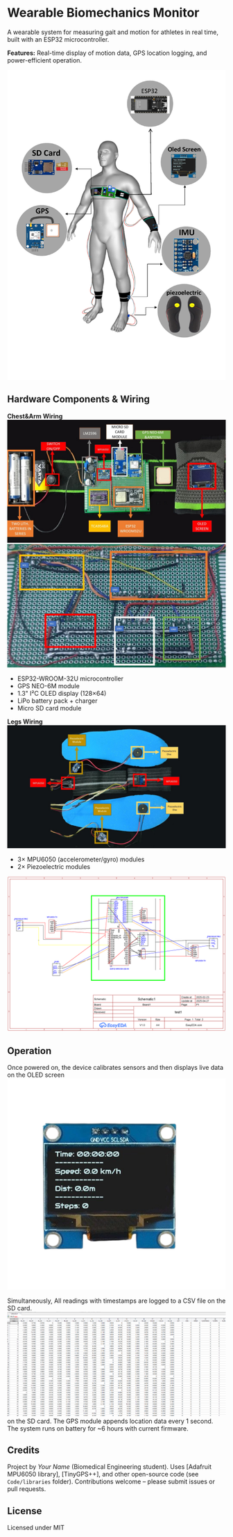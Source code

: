 # Wearable Biomechanics Monitor

A wearable system for measuring gait and motion for athletes in real time, built with an ESP32 microcontroller.  
  
**Features:** Real-time display of motion data, GPS location logging, and power-efficient operation.

![System Schematic](/Illustrations/3D_model.png)

## Hardware Components & Wiring
**Chest&Arm Wiring** ![Wiring](Schematics/main_board&oled-wiring-FRONT.jpg)
 ![Wiring](Schematics/main_board-wiring-BACK.jpg)
- ESP32-WROOM-32U microcontroller
- GPS NEO-6M module
- 1.3" I²C OLED display (128×64)
- LiPo battery pack + charger
- Micro SD card module
  
**Legs Wiring**  ![Wiring](Schematics/Legs_sensors-wiring.jpg)
- 3× MPU6050 (accelerometer/gyro) modules
- 2× Piezoelectric modules 

![m](Schematics/Circuit_Diagram.png)

## Operation
Once powered on, the device calibrates sensors and then displays live data on the OLED screen ![Oled Display](Illustrations/Oled_Display.png)

Simultaneously, All readings with timestamps are logged to a CSV file on the SD card. ![Data.CSV](Illustrations/Data_Sample.png) on the SD card. The GPS module appends location data every 1 second. The system runs on battery for ~6 hours with current firmware.

## Credits
Project by *Your Name* (Biomedical Engineering student). Uses [Adafruit MPU6050 library], [TinyGPS++], and other open-source code (see `Code/libraries` folder). Contributions welcome – please submit issues or pull requests.

## License
Licensed under MIT
